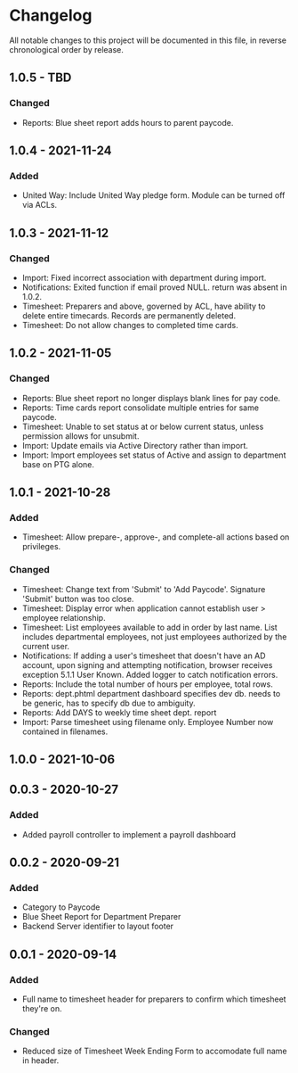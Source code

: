 # Changelog

All notable changes to this project will be documented in this file, in reverse chronological order by release.

## 1.0.5 - TBD
### Changed
- Reports: Blue sheet report adds hours to parent paycode.

## 1.0.4 - 2021-11-24
### Added
- United Way: Include United Way pledge form.  Module can be turned off via ACLs.


## 1.0.3 - 2021-11-12
### Changed
- Import: Fixed incorrect association with department during import.
- Notifications: Exited function if email proved NULL.  return was absent in 1.0.2.
- Timesheet: Preparers and above, governed by ACL, have ability to delete entire timecards.  Records are permanently deleted.
- Timesheet: Do not allow changes to completed time cards.

## 1.0.2 - 2021-11-05
### Changed
- Reports: Blue sheet report no longer displays blank lines for pay code.
- Reports: Time cards report consolidate multiple entries for same paycode.
- Timesheet: Unable to set status at or below current status, unless permission allows for unsubmit.
- Import: Update emails via Active Directory rather than import.
- Import: Import employees set status of Active and assign to department base on PTG alone.

## 1.0.1 - 2021-10-28
### Added
- Timesheet: Allow prepare-, approve-, and complete-all actions based on privileges.

### Changed
- Timesheet: Change text from 'Submit' to 'Add Paycode'.  Signature 'Submit' button was too close.
- Timesheet: Display error when application cannot establish user > employee relationship.
- Timesheet: List employees available to add in order by last name.  List includes departmental employees, not just employees authorized by the current user.
- Notifications: If adding a user's timesheet that doesn't have an AD account, upon signing and attempting notification, browser receives exception 5.1.1 User Known.  Added logger to catch notification errors.
- Reports: Include the total number of hours per employee, total rows.
- Reports: dept.phtml department dashboard specifies dev db.  needs to be generic, has to specify db due to ambiguity.
- Reports: Add DAYS to weekly time sheet dept. report
- Import: Parse timesheet using filename only.  Employee Number now contained in filenames.

## 1.0.0 - 2021-10-06


## 0.0.3 - 2020-10-27
### Added
- Added payroll controller to implement a payroll dashboard

## 0.0.2 - 2020-09-21
### Added
- Category to Paycode
- Blue Sheet Report for Department Preparer
- Backend Server identifier to layout footer

## 0.0.1 - 2020-09-14
### Added
- Full name to timesheet header for preparers to confirm which timesheet they're on.

### Changed
- Reduced size of Timesheet Week Ending Form to accomodate full name in header.